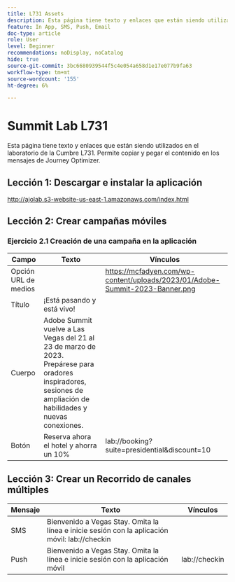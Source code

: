 ```yaml
---
title: L731 Assets
description: Esta página tiene texto y enlaces que están siendo utilizados en el laboratorio de la Cumbre L731.
feature: In App, SMS, Push, Email
doc-type: article
role: User
level: Beginner
recommendations: noDisplay, noCatalog
hide: true
source-git-commit: 3bc6680939544f5c4e054a658d1e17e077b9fa63
workflow-type: tm+mt
source-wordcount: '155'
ht-degree: 6%

---
```



# Summit Lab L731

Esta página tiene texto y enlaces que están siendo utilizados en el laboratorio de la Cumbre L731. Permite copiar y pegar el contenido en los mensajes de Journey Optimizer.

## Lección 1: Descargar e instalar la aplicación

http://ajolab.s3-website-us-east-1.amazonaws.com/index.html

## Lección 2: Crear campañas móviles

### Ejercicio 2.1 Creación de una campaña en la aplicación

| Campo | Texto | Vínculos |
|----|----|----|
| Opción URL de medios |  | https://mcfadyen.com/wp-content/uploads/2023/01/Adobe-Summit-2023-Banner.png |
| Título | ¡Está pasando y está vivo! |  |
| Cuerpo | Adobe Summit vuelve a Las Vegas del 21 al 23 de marzo de 2023. Prepárese para oradores inspiradores, sesiones de ampliación de habilidades y nuevas conexiones. |  |
| Botón | Reserva ahora el hotel y ahorra un 10% | lab://booking?suite=presidential&amp;discount=10 |


## Lección 3: Crear un Recorrido de canales múltiples

| Mensaje | Texto | Vínculos |
|----|----|----|
| SMS | Bienvenido a Vegas Stay. Omita la línea e inicie sesión con la aplicación móvil: lab://checkin |  |
| Push | Bienvenido a Vegas Stay. Omita la línea e inicie sesión con la aplicación móvil | lab://checkin |
